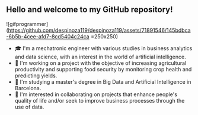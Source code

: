 ## Hello and welcome to my GitHub repository! 

![gifprogrammer](https://github.com/despinoza119/despinoza119/assets/71891546/145bdbca-6b5b-4cee-afd7-8cd5404c24ca =250x250)


- 🎓 I'm a mechatronic engineer with various studies in business analytics and data science, with an interest in the world of artificial intelligence.
- 🔭 I'm working on a project with the objective of increasing agricultural productivity and supporting food security by monitoring crop health and predicting yields. 
- 🌱 I'm studying a master's degree in Big Data and Artificial Intelligence in Barcelona.
- 👯 I'm interested in collaborating on projects that enhance people's quality of life and/or seek to improve business processes through the use of data.

